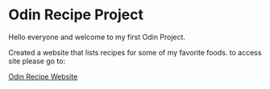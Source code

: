 # Odin Recipe Project

Hello everyone and welcome to my first Odin Project.

Created a website that lists recipes for some of my favorite foods.
to access site please go to:

[Odin Recipe Website](https://retrockit.github.io/odin-recipes/)